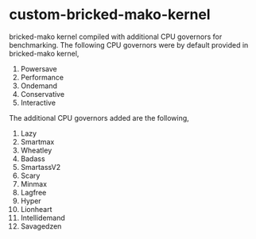 custom-bricked-mako-kernel
==========================

bricked-mako kernel compiled with additional CPU governors for benchmarking. The following CPU governors were by default provided in bricked-mako kernel,

1. Powersave
2. Performance
3. Ondemand
4. Conservative
5. Interactive

The additional CPU governors added are the following,

1. Lazy
2. Smartmax
3. Wheatley
4. Badass
5. SmartassV2
6. Scary
7. Minmax
8. Lagfree
9. Hyper
10. Lionheart
11. Intellidemand
12. Savagedzen
